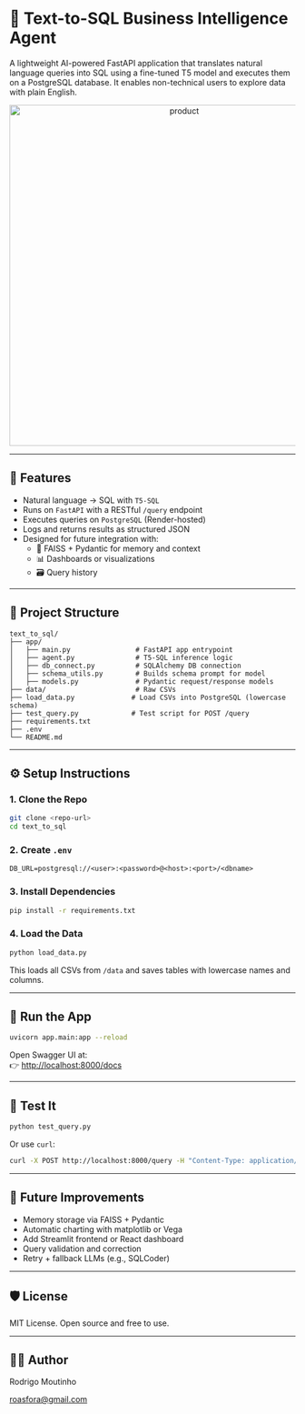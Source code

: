 
# 🧠 Text-to-SQL Business Intelligence Agent

A lightweight AI-powered FastAPI application that translates natural language queries into SQL using a fine-tuned T5 model and executes them on a PostgreSQL database. It enables non-technical users to explore data with plain English.

<p align="center">
  <img src="product.png" alt="product" width="600"/>
</p>

---

## 🚀 Features

- Natural language → SQL with `T5-SQL`
- Runs on `FastAPI` with a RESTful `/query` endpoint
- Executes queries on `PostgreSQL` (Render-hosted)
- Logs and returns results as structured JSON
- Designed for future integration with:
  - 🧠 FAISS + Pydantic for memory and context
  - 📊 Dashboards or visualizations
  - 🗃️ Query history

---

## 📁 Project Structure

```
text_to_sql/
├── app/
│   ├── main.py                # FastAPI app entrypoint
│   ├── agent.py               # T5-SQL inference logic
│   ├── db_connect.py          # SQLAlchemy DB connection
│   ├── schema_utils.py        # Builds schema prompt for model
│   ├── models.py              # Pydantic request/response models
├── data/                      # Raw CSVs
├── load_data.py              # Load CSVs into PostgreSQL (lowercase schema)
├── test_query.py             # Test script for POST /query
├── requirements.txt
├── .env
└── README.md
```

---

## ⚙️ Setup Instructions

### 1. Clone the Repo

```bash
git clone <repo-url>
cd text_to_sql
```

### 2. Create `.env`

```
DB_URL=postgresql://<user>:<password>@<host>:<port>/<dbname>
```

### 3. Install Dependencies

```bash
pip install -r requirements.txt
```

### 4. Load the Data

```bash
python load_data.py
```

This loads all CSVs from `/data` and saves tables with lowercase names and columns.

---

## 🧪 Run the App

```bash
uvicorn app.main:app --reload
```

Open Swagger UI at:  
👉 [http://localhost:8000/docs](http://localhost:8000/docs)

---

## 🔁 Test It

```bash
python test_query.py
```

Or use `curl`:
```bash
curl -X POST http://localhost:8000/query -H "Content-Type: application/json" -d "{"question": "What are the total sales by region?"}"
```

---

## 🧠 Future Improvements

- Memory storage via FAISS + Pydantic
- Automatic charting with matplotlib or Vega
- Add Streamlit frontend or React dashboard
- Query validation and correction
- Retry + fallback LLMs (e.g., SQLCoder)

---

## 🛡 License

MIT License. Open source and free to use.

---

## 👨‍💻 Author

Rodrigo Moutinho

roasfora@gmail.com

